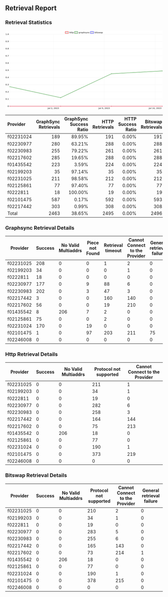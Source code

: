 ## Retrieval Report
### Retrieval Statistics
<img src="https://raw.githubusercontent.com/data-preservation-programs/filplus-checker-assets/main/filecoin-project/filecoin-plus-large-datasets/issues/1767/1689752542137.png"/>

| Provider  | GraphSync Retrievals | GraphSync Success Ratio | HTTP Retrievals | HTTP Success Ratio | Bitswap Retrievals | Bitswap Success Ratio |
| :-------- | -------------------: | ----------------------: | --------------: | -----------------: | -----------------: | --------------------: |
| f02231024 |                  189 |                  89.95% |             191 |              0.00% |                191 |                 0.00% |
| f02230977 |                  280 |                  63.21% |             288 |              0.00% |                288 |                 0.00% |
| f02230983 |                  255 |                  79.22% |             261 |              0.00% |                261 |                 0.00% |
| f02217602 |                  285 |                  19.65% |             288 |              0.00% |                288 |                 0.00% |
| f01435542 |                  223 |                   3.59% |             224 |              0.00% |                224 |                 0.00% |
| f02199203 |                   35 |                  97.14% |              35 |              0.00% |                 35 |                 0.00% |
| f02231025 |                  211 |                  98.58% |             212 |              0.00% |                212 |                 0.00% |
| f02125861 |                   77 |                  97.40% |              77 |              0.00% |                 77 |                 0.00% |
| f0222811  |                   18 |                 100.00% |              19 |              0.00% |                 19 |                 0.00% |
| f02101475 |                  587 |                   0.17% |             592 |              0.00% |                593 |                 0.00% |
| f02217442 |                  303 |                   0.99% |             308 |              0.00% |                308 |                 0.00% |
| Total     |                 2463 |                  38.65% |            2495 |              0.00% |               2496 |                 0.00% |

### Graphsync Retrieval Details
| Provider  | Success | No Valid Multiaddrs | Piece not Found | Retrieval timeout | Cannot Connect to the Provider | General retrieval failure |
| --------- | ------- | ------------------- | --------------- | ----------------- | ------------------------------ | ------------------------- |
| f02231025 | 208     | 0                   | 0               | 1                 | 2                              | 0                         |
| f02199203 | 34      | 0                   | 0               | 0                 | 1                              | 0                         |
| f0222811  | 18      | 0                   | 0               | 0                 | 0                              | 0                         |
| f02230977 | 177     | 0                   | 9               | 88                | 6                              | 0                         |
| f02230983 | 202     | 0                   | 3               | 47                | 3                              | 0                         |
| f02217442 | 3       | 0                   | 0               | 160               | 140                            | 0                         |
| f02217602 | 56      | 0                   | 0               | 19                | 210                            | 0                         |
| f01435542 | 8       | 206                 | 7               | 2                 | 0                              | 0                         |
| f02125861 | 75      | 0                   | 0               | 2                 | 0                              | 0                         |
| f02231024 | 170     | 0                   | 19              | 0                 | 0                              | 0                         |
| f02101475 | 1       | 0                   | 97              | 203               | 211                            | 75                        |
| f02246008 | 0       | 0                   | 0               | 0                 | 0                              | 0                         |

### Http Retrieval Details
| Provider  | Success | No Valid Multiaddrs | Protocol not supported | Cannot Connect to the Provider |
| --------- | ------- | ------------------- | ---------------------- | ------------------------------ |
| f02231025 | 0       | 0                   | 211                    | 1                              |
| f02199203 | 0       | 0                   | 34                     | 1                              |
| f0222811  | 0       | 0                   | 19                     | 0                              |
| f02230977 | 0       | 0                   | 282                    | 6                              |
| f02230983 | 0       | 0                   | 258                    | 3                              |
| f02217442 | 0       | 0                   | 164                    | 144                            |
| f02217602 | 0       | 0                   | 75                     | 213                            |
| f01435542 | 0       | 206                 | 18                     | 0                              |
| f02125861 | 0       | 0                   | 77                     | 0                              |
| f02231024 | 0       | 0                   | 190                    | 1                              |
| f02101475 | 0       | 0                   | 373                    | 219                            |
| f02246008 | 0       | 0                   | 0                      | 0                              |

### Bitswap Retrieval Details
| Provider  | Success | No Valid Multiaddrs | Protocol not supported | Cannot Connect to the Provider | General retrieval failure |
| --------- | ------- | ------------------- | ---------------------- | ------------------------------ | ------------------------- |
| f02231025 | 0       | 0                   | 210                    | 2                              | 0                         |
| f02199203 | 0       | 0                   | 34                     | 1                              | 0                         |
| f0222811  | 0       | 0                   | 19                     | 0                              | 0                         |
| f02230977 | 0       | 0                   | 283                    | 5                              | 0                         |
| f02230983 | 0       | 0                   | 255                    | 6                              | 0                         |
| f02217442 | 0       | 0                   | 165                    | 143                            | 0                         |
| f02217602 | 0       | 0                   | 73                     | 214                            | 1                         |
| f01435542 | 0       | 206                 | 18                     | 0                              | 0                         |
| f02125861 | 0       | 0                   | 77                     | 0                              | 0                         |
| f02231024 | 0       | 0                   | 190                    | 1                              | 0                         |
| f02101475 | 0       | 0                   | 378                    | 215                            | 0                         |
| f02246008 | 0       | 0                   | 0                      | 0                              | 0                         |
